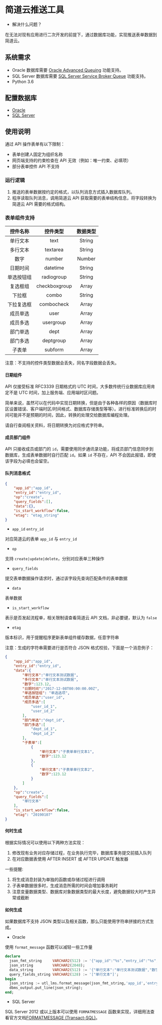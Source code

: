 # 简道云推送工具

* 解决什么问题？

在无法对现有应用进行二次开发的前提下，通过数据库功能，实现推送表单数据到简道云。

## 系统需求

* Oracle 数据库需要 [Oracle Advanced Queuing](https://docs.oracle.com/database/121/ADQUE/aq_intro.htm) 功能支持。
* SQL Server 数据库需要 [SQL Server Service Broker Queue](https://docs.microsoft.com/en-us/sql/database-engine/configure-windows/sql-server-service-broker) 功能支持。
* Python 3.6

## 配置数据库

* [Oracle](/doc/oracle_deploy.md)
* [SQL Server](/doc/mssql_deploy.md)

## 使用说明

通过 API 操作表单有以下限制：

* 表单创建人固定为组织名称
* 网页端支持的约束检查在 API 无效（例如：唯一约束、必填项）
* 部分表单控件 API 不支持

### 运行逻辑

1. 推送的表单数据按约定的格式，以队列消息方式插入数据库队列。
1. 程序读取队列消息，调用简道云 API 获取需要的表单结构信息，将字段转换为简道云 API 需要的格式结构。

### 表单组件支持

控件名称|控件类型|数据类型
:---:|:---:|:---:
单行文本|text|String
多行文本|textarea|String
数字|number|Number
日期时间|datetime|String
单选按钮组|radiogroup|String
复选框组|checkboxgroup|Array
下拉框|combo|String
下拉复选框|combocheck|Array
成员单选|user|Array
成员多选|usergroup|Array
部门单选|dept|Array
部门多选|deptgroup|Array
子表单|subform|Array

注意：不支持的控件类型数据会丢失，同名字段数据会丢失。

#### 日期组件

API 仅接受标准 RFC3339 日期格式的 UTC 时间，大多数传统行业数据库应用肯定不是 UTC 时间，加上服务端、应用端时区问题。

简单来说，虽然可以在代码中实现日期转换，但是由于各种各样的原因（数据库时区设置错误、客户端时区/时间格式、数据库存储类型等等）。进行标准转换后的时间可能并不是预期的时间，因此，转换的处理交给数据库编程处理。

请自行查阅相关资料，将日期转换为对应格式字符串。

#### 成员部门组件

API 只接收成员或部门的 `id`，需要使用同步通讯录功能，将成员部门信息同步到数据库，生成表单数据时自行匹配 `id`。如果 `id` 不存在，API 不会因此报错，即使该字段为必填也会留空。

#### 队列消息格式

```json
{
    "app_id":"app_id",
    "entry_id":"entry_id",
    "op":"create",
    "query_fields":[],
    "data":{},
    "is_start_workflow":false,
    "etag": "etag_string"
}
```

* `app_id` `entry_id`

对应简道云的表单 `app_id` 与 `entry_id`

* `op`

支持 `create|update|delete`，分别对应表单三种操作

* `query_fields`

提交表单数据操作请求时，通过该字段先查询匹配条件的表单数据

* `data` 

表单数据

* `is_start_workflow`

表示是否发起流程单，相关限制请查看简道云 API 文档，非必要键，默认为 `false`

* `etag`

版本标识，用于提醒程序更新表单组件缓存数据，任意字符串

注意：生成的字符串需要进行是否符合 JSON 格式校验，下面是一个消息例子：

```json
{
    "app_id":"app_id",
    "entry_id":"entry_id",
    "data":{
        "单行文本":"单行文本测试数据",
        "多行文本":"单行文本测试数据",
        "数字":123.12,
        "日期时间":"2017-12-08T00:00:00.00Z",
        "单选按钮组": "单选选项",
        "成员单选":"user_id",
        "成员多选":[
            "user_id_1",
            "user_id_2"
        ],
        "部门单选":"dept_id",
        "部门多选":[
            "dept_id_1",
            "dept_id_2"
        ],
        "子表单":[
            {
                "单行文本":"子表单单行文本1",
                "数字":123.12
            },
            {
                "单行文本":"子表单单行文本2",
                "数字":123.12
            }
        ]
    },
    "op":"create",
    "query_fields":[
        "单行文本"
    ],
    "is_start_workflow":false,
    "etag": "20190107"
}
```

#### 何时生成

根据实际情况可以使用以下两种方法实现：

1. 修改现有业务对应存储过程，在业务执行完毕，数据库事务提交前插入队列
2. 在对应数据表使用 AFTER INSERT 或 AFTER UPDATE 触发器

一些提醒:

1. 将生成消息封装为单独的函数或存储过程进行调用
1. 子表单数据很多时，生成消息所需的时间会增加事务耗时
1. 注意变量数据类型、数据库对象数据类型的最大长度，避免数据较大时产生异常或截断

#### 如何生成

如果数据库不支持 JSON 类型以及相关函数，那么只能使用字符串拼接的方式生成。

* Oracle

使用 `format_message` 函数可以减轻一些工作量

```sql
declare
  json_fmt_string     VARCHAR2(512) := '{"app_id":"%s","entry_id":"%s","op":"%s","query_fields":%s,"data":%s,"is_start_workflow":false}';
  json_string         VARCHAR2(2048);
  data_string         VARCHAR2(512) := '{"单行文本":"单行文本测试数据","数字":123.12,"日期时间":"2018-06-28"}';
  query_fields_string VARCHAR2(128) := '["单行文本"]';
begin
  json_string := utl_lms.format_message(json_fmt_string,'app_id','entry_id','create',query_fields_string,data_string);
  dbms_output.put_line(json_string);
end;
```

* SQL Server

SQL Server 2012 或以上版本可以使用 `FORMATMESSAGE` 函数来实现，详细用法查看官方文档[FORMATMESSAGE (Transact-SQL)](https://docs.microsoft.com/en-us/sql/t-sql/functions/formatmessage-transact-sql)。



